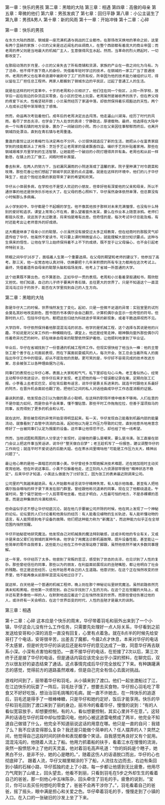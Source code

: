 第一章：快乐的男孩
第二章：黑暗的大陆
第三章：相遇
第四章：高傲的母亲
第五章：卑微的他们
第六章：男孩发疯了
第七章：回归平静
第八章：小公主诞生了
第九章：男孩&男人
第十章：新的风雨
第十一章：开始冲锋
第十二章：心碎

第一章：快乐的男孩

    在东方大陆的西部，钢城是一座充满机遇与挑战的工业都市。在那场改天换地的革命之前，这里有两个显赫的家族：小兰的父亲是远近闻名的丝绸商人，在整个西部都有着庞大的商业帝国；而老周的养父则是当地最大的机械厂主人，生意做得风生水起。然而，当革命的烈火燃起时，一切都改变了。

    在那段动荡的岁月里，小兰的父亲失去了所有商铺和货源，家族的产业在一夜之间化为乌有。为了活命，他不得不放下商人的身份，凭借着年轻时学过的技术，在钢城的一家工厂当了普通技师。老周的养父也在革命浪潮中被剥夺了工厂的所有权，所幸因为他的技术能力被组织认可，得以留在工厂担任总工程师。两家人都搬到了钢城东边的平民区，过起了普通工人的生活。

    就是在这样的时代变革中，十岁的老周和小兰相识了。他们住在同一个街区，上同一所学校，放学后一起在街边的杂货店买零食，在小区的空地上玩耍。老周虽然是被收养的孩子，但在养父母的疼爱下长大，性格坚韧开朗；小兰虽然经历了家道中落，却依然保持着乐观豁达的天性。两个人在成长过程中渐渐萌生了感情。

    然而，命运再次考验着他们。成年后的老周决定出去闯荡，他走遍山川湖海，经历了时代的风雨，看尽了世态炎凉，也学会了为人处世的真谛：宁静致远，厚德载物。最终，他选择在大陆中央一个叫青石镇的地方安身，置办了一间破旧的小院。而小兰在父亲因往事郁郁而终后，也离开钢城四处漂泊，直到在青石镇与老周重逢。

    重逢的喜悦让这对青梅竹马决定再也不分开。小兰很快就适应了新的生活，她把从小在富贵家庭学到的技能都派上了用场：烹饪手艺让老周家的餐桌飘香四溢，编织手艺则补贴着家用。那些在钢城艰难岁月里学到的生活智慧，让她能把一个破旧的小院打理得井井有条。老周也和从前一样勤恳，在镇上的工厂做工，闲暇时修补房屋。

    春去秋来，在两人的努力下，当初漏风漏雨的小院逐渐成了温馨的家。院子里种满了时令蔬菜和玫瑰，那些花香让他们想起了钢城平民区里的点点温暖。就是在这样的环境中，他们的儿子华仔降生了，给这个饱经沧桑的家庭带来了新的希望和欢笑。

    华仔从小体弱多病，在学校也不是受人欢迎的小朋友，但幸好他有深爱他的父亲和母亲，所以不通世事的他还是快快乐乐地长大了。在父母的悉心照料下，华仔虽然身体依然单薄，但总算没有小时候那么多病痛。

    从小学到初中，华仔都是个不起眼的学生。他不像其他孩子那样对未来充满憧憬，也没有什么特别的爱好和追求。课堂上常常心不在焉，要么望着窗外发呆，要么在作业本上随意涂鸦。老师们都摇头叹息，说这孩子太过散漫，将来怕是难有出息。但奇怪的是，每次考试华仔总能及格，有时还能考出让老师意外的好成绩。

    这大概是继承了母亲小兰的聪慧。小兰虽然没有接受过太多正规教育，但在经商时的那股灵气却遗传给了华仔。他虽然不爱读书，可只要上课时稍微留点心，就能理解大部分知识要点。这种与生俱来的悟性，让他在学习上始终保持着不上不下的成绩，既不至于让父母操心，也不会引起老师特别关注。

    转眼之间华仔16岁了，面临着人生第一个重要选择。在父母的期望和老师的建议下，他参加了高考。那三天，他一反常态地认真对待，仿佛要把十几年来积攒的所有专注力都用在这次考试上。最终，凭借着遗传自母亲的聪慧头脑和临场发挥，他考上了省城一所普通的大学。

    这个结果既不算出色，也不算差劲，正如华仔一贯的表现。老周和小兰看着录取通知书，既欣慰又担忧。他们知道，自己的儿子终于要离开青石镇，去往更大的世界了。只是不知道这个一直混混沌沌过日子的孩子，能否在大学里找到自己的人生方向。

第二章：黑暗的大陆

    那是华仔大二的时候，世界悄然发生了变化。起初，只是一些微不足道的异常：实验室里的试剂会莫名其妙地改变颜色，图书馆的书本偶尔会自己翻页，计算机偶尔会显示一些奇怪的符号。但那时的人们，包括华仔在内，都把这些归结为科技进步带来的新现象，或者干脆选择视而不见。

    大学四年，华仔依然保持着他那混混沌沌的状态。他学的是机械工程，这个选择与其说是他的兴趣，不如说是对父亲工作的一种模糊向往。课堂上，他还是经常走神，眼神飘向窗外那些偶尔闪烁着奇异光芒的树叶。好在继承自母亲的聪慧依然保护着他，让他顺利地拿到了毕业证。

    毕业后，华仔在省城找到了一份普通的机械工程师工作。但现实很快给了他当头一棒：他的主管张工是个善于在上司面前表现，而在下属面前耍威风的人。每次开会，张工总会当着所有人的面指出华仔工作中的错误，却从不提及他的贡献。更可笑的是，华仔好不容易完成的技术改进方案，总会被张工以各种理由据为己有。

    同事们的表现也让华仔心寒。表面上大家和和气气，私下里却在勾心斗角。老王看似热心，经常主动帮华仔改进设计，但华仔后来才发现，老王把他的每一个错误都记录在案，定期向张工汇报。小李看上去老实巴交，却在背后散布谣言，说华仔是靠关系进来的。就连平时跟他关系最好的阿杰，在晋升机会面前也翻了脸，把他们之间的私人对话扭曲成华仔工作态度消极的证据。

    最讽刺的是，他发现自己引以为傲的那点小聪明，在这样的职场环境中根本不够用。人们在意的不是你能力如何，而是你会不会来事，懂不懂钻营。那些平时工作拖拖拉拉，但善于溜须拍马的同事，反而得到了更多的机会和认可。

    就在这时，那些被忽视的异常开始变得明显起来。有一天，华仔发现自己能看到机器内部的能量流动，就像看到了血管中流淌的血液。起初他以为是工作压力导致的幻觉，直到他意外地用意念修好了一台被同事们认定为报废的设备。这件事让他惊恐不已，却也给了他一线希望。

    然而，当他试图和周围的人分享这个发现时，迎接他的要么是嘲笑，要么是冷漠。张工直接在部门会议上把这件事当笑话讲，说华仔"整天做白日梦"；老王趁机写了一份报告，建议调整华仔的工作岗位；就连平时不爱说话的后勤大姐，也在茶水间里嘀咕他"可能是工作压力太大，精神出问题了"。

    最让他心寒的是他一直暗恋的同事小美。华仔曾经多次帮她解决技术难题，还在她加班时主动买夜宵给她。但在听说这事后，小美不仅躲着他走，还立刻向人力资源部举报他"精神状态不稳定"。后来华仔才知道，小美这么做是为了讨好张工，因为张工的表弟最近刚调来公司。

    公司里的气氛越来越诡异。有人开始散布谣言说华仔精神失常，有人暗示他吸毒，甚至有人把他偶尔独自嘀咕的样子录下来发在部门群里。曾经跟他称兄道弟的同事，现在见了他都绕道走。午餐时间，整个餐厅就他一个人孤零零地坐着。他这才明白，人性最可怕的地方，不是赤裸裸的恶意，而是这种集体的冷漠和排斥。

    但命运似乎还不想让华仔彻底沉沦。就在他几乎要被公司开除的时候，他在网上发现了一个神秘的论坛。论坛里的人们讨论着和他类似的经历：有人能看见植物的生长轨迹，有人能听懂动物的语言，有人能预感到电子设备的故障。他们把这种能力称为"新魔法"，而这种能力似乎正在全球范围内悄然觉醒。

    华仔开始秘密地研究魔法。他发现自己对机械类的魔法特别敏感，这或许和他的专业有关，又或许是来自父辈们在钢城的某种传承。他学会了用魔法诊断机器故障，提升设备性能，甚至能让一些简单的零件自我修复。这些能力让他在工作中逐渐站稳了脚跟，虽然他依然不被大多数同事理解。

    这一年里，华仔经历了太多。他尝到了背叛的苦涩，感受到了世态的炎凉，也见识到了人性的复杂。那些曾经信任的同事，那些以为的朋友，在利益面前展现出的丑陋嘴脸，都让他明白了社会的残酷。但正是这些经历，让他开始思考自己的人生道路。他意识到，在这个正在悄然改变的世界里，他不能再像从前那样混混沌沌地过日子了。

    就这样，白天他是一个普通的机械工程师，晚上则在那个神秘论坛里研究魔法。虽然前路依然充满未知和黑暗，但他第一次感觉到，自己似乎找到了人生的方向。在这个正在觉醒的大陆上，或许还有更多像他一样的人，在默默地适应着这个正在悄然改变的世界。而那些曾经伤害过他的人，或许终有一天会明白，在这个世界巨变的时代，人性的丑陋才是最大的讽刺。

第三章：相遇

第十二章：心碎
这本应是个快乐的周末，华仔带着羽毛和丽外出来到了一个小镇，华仔这会儿没有什么工作任务，只需要先处理好一点人际关系，华仔看到之前发送给安哥和小深的消息一直没有回复，心里有点着急。就在8点半的时候先给安哥打了个电话，安哥很辛苦，出差去了魔都，今晨2点才休息，本来对华仔的电话不太感冒，但是听完华仔的诉说后还是和华仔的意见达成了一致，同意华仔再去联系小深。小深有点害怕和惶恐。一直不接华仔的电话，在拒接了2次以后，第三次终于还是接了华仔的电话，但是通话内容应该完全出乎小深的预料，在聊完后，双方以很友好的姿态结束了通话。这点事情完成后华仔完全放松了下来。有种踌躇满志的感觉，觉得前方的道路虽然艰难，但是自己完全有信心去面对挑战。

游戏时间到了，丽带着华仔和羽毛，从小镇来到了渡口。他们一起坐渡船过了江，在江边快乐的玩耍了一阵后，羽毛肚子饿了，想要去买食物，华仔担心羽毛吃了零食又不好好吃饭，想治治羽毛挑嘴的毛病，就一直不许她去，在一阵快乐的追逐后，羽毛还是得手了一根棒棒糖，只是华仔和她约定好，饭后才能享用。快乐的华仔和羽毛回到了渡口来到了丽的身边，丽冷冷的看着华仔，慢慢的说到：“有的人看似宽容放手，却想要控制，有的人，看似想要控制，其实心里并不在意，”。这轻声的话语在华仔的耳中却似惊雷闪电，他的心被这道雷电劈成了两半，他完全不知道自己做错了什么，他完全不知道丽说这话的用意在哪。他只是一直的自问：我错了么？我不应该变得那么复杂？我还是只能做个简单的人？任人摆弄的人？突然之间，他觉得自己这段时间的拼命和表现都像个笑话，自我感觉再良好又有个屁用。混混沌沌的，他随着人流上了船。他用力抓着船的扶手，看着江水在慢慢的流淌，突然一股愤怒冲上了他的天灵盖，他对着羽毛高声吼道：“你的妈妈是个瞎子，她黑白不分，是非不分，她的心是瞎的。”，随着这伤人的话语脱口而出，华仔的心也彻底碎了。
跟着人流，华仔又糊里糊涂的下了船，人流往左边而去，右边有条回到小镇的石梯小路，华仔孤独的走上了小路，每一步都让他感到无比疲惫，他用尽力气爬到了山坡上，回头望去，他看不到丽，只看到羽毛在5步之外却生生的看着自己的爸爸，那一刻他心中五味陈杂，回头牵住了羽毛的手。疲惫的说到，“宝贝，你可以去买任何想吃的零食了，爸爸不会再干涉你了。”，羽毛看着自己的爸爸，摇了摇头，眼中满是担心和关爱之色。华仔牵着羽毛的手，慢慢走到了小镇的入口。在入口的一张破旧的沙发上坐了下来。